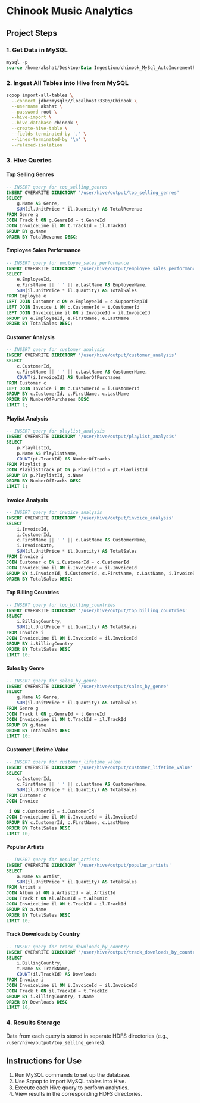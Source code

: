 # Chinook Music Analytics

## Project Steps

### 1. Get Data in MySQL

```sql
mysql -p
source /home/akshat/Desktop/Data Ingestion/chinook_MySql_AutoIncrementPKs.sql
```

### 2. Ingest All Tables into Hive from MySQL

```bash
sqoop import-all-tables \
  --connect jdbc:mysql://localhost:3306/Chinook \
  --username akshat \
  --password root \
  --hive-import \
  --hive-database chinook \
  --create-hive-table \
  --fields-terminated-by ',' \
  --lines-terminated-by '\n' \
  --relaxed-isolation
```

### 3. Hive Queries

#### Top Selling Genres

```sql
-- INSERT query for top_selling_genres
INSERT OVERWRITE DIRECTORY '/user/hive/output/top_selling_genres'
SELECT
    g.Name AS Genre,
    SUM(il.UnitPrice * il.Quantity) AS TotalRevenue
FROM Genre g
JOIN Track t ON g.GenreId = t.GenreId
JOIN InvoiceLine il ON t.TrackId = il.TrackId
GROUP BY g.Name
ORDER BY TotalRevenue DESC;
```

#### Employee Sales Performance

```sql
-- INSERT query for employee_sales_performance
INSERT OVERWRITE DIRECTORY '/user/hive/output/employee_sales_performance'
SELECT
    e.EmployeeId,
    e.FirstName || ' ' || e.LastName AS EmployeeName,
    SUM(il.UnitPrice * il.Quantity) AS TotalSales
FROM Employee e
LEFT JOIN Customer c ON e.EmployeeId = c.SupportRepId
LEFT JOIN Invoice i ON c.CustomerId = i.CustomerId
LEFT JOIN InvoiceLine il ON i.InvoiceId = il.InvoiceId
GROUP BY e.EmployeeId, e.FirstName, e.LastName
ORDER BY TotalSales DESC;
```

#### Customer Analysis

```sql
-- INSERT query for customer_analysis
INSERT OVERWRITE DIRECTORY '/user/hive/output/customer_analysis'
SELECT
    c.CustomerId,
    c.FirstName || ' ' || c.LastName AS CustomerName,
    COUNT(i.InvoiceId) AS NumberOfPurchases
FROM Customer c
LEFT JOIN Invoice i ON c.CustomerId = i.CustomerId
GROUP BY c.CustomerId, c.FirstName, c.LastName
ORDER BY NumberOfPurchases DESC
LIMIT 1;
```

#### Playlist Analysis

```sql
-- INSERT query for playlist_analysis
INSERT OVERWRITE DIRECTORY '/user/hive/output/playlist_analysis'
SELECT
    p.PlaylistId,
    p.Name AS PlaylistName,
    COUNT(pt.TrackId) AS NumberOfTracks
FROM Playlist p
JOIN PlaylistTrack pt ON p.PlaylistId = pt.PlaylistId
GROUP BY p.PlaylistId, p.Name
ORDER BY NumberOfTracks DESC
LIMIT 1;
```

#### Invoice Analysis

```sql
-- INSERT query for invoice_analysis
INSERT OVERWRITE DIRECTORY '/user/hive/output/invoice_analysis'
SELECT
    i.InvoiceId,
    i.CustomerId,
    c.FirstName || ' ' || c.LastName AS CustomerName,
    i.InvoiceDate,
    SUM(il.UnitPrice * il.Quantity) AS TotalSales
FROM Invoice i
JOIN Customer c ON i.CustomerId = c.CustomerId
JOIN InvoiceLine il ON i.InvoiceId = il.InvoiceId
GROUP BY i.InvoiceId, i.CustomerId, c.FirstName, c.LastName, i.InvoiceDate
ORDER BY TotalSales DESC;
```

#### Top Billing Countries

```sql
-- INSERT query for top_billing_countries
INSERT OVERWRITE DIRECTORY '/user/hive/output/top_billing_countries'
SELECT
    i.BillingCountry,
    SUM(il.UnitPrice * il.Quantity) AS TotalSales
FROM Invoice i
JOIN InvoiceLine il ON i.InvoiceId = il.InvoiceId
GROUP BY i.BillingCountry
ORDER BY TotalSales DESC
LIMIT 10;
```

#### Sales by Genre

```sql
-- INSERT query for sales_by_genre
INSERT OVERWRITE DIRECTORY '/user/hive/output/sales_by_genre'
SELECT
    g.Name AS Genre,
    SUM(il.UnitPrice * il.Quantity) AS TotalSales
FROM Genre g
JOIN Track t ON g.GenreId = t.GenreId
JOIN InvoiceLine il ON t.TrackId = il.TrackId
GROUP BY g.Name
ORDER BY TotalSales DESC
LIMIT 10;
```

#### Customer Lifetime Value

```sql
-- INSERT query for customer_lifetime_value
INSERT OVERWRITE DIRECTORY '/user/hive/output/customer_lifetime_value'
SELECT
    c.CustomerId,
    c.FirstName || ' ' || c.LastName AS CustomerName,
    SUM(il.UnitPrice * il.Quantity) AS TotalSales
FROM Customer c
JOIN Invoice

 i ON c.CustomerId = i.CustomerId
JOIN InvoiceLine il ON i.InvoiceId = il.InvoiceId
GROUP BY c.CustomerId, c.FirstName, c.LastName
ORDER BY TotalSales DESC
LIMIT 10;
```

#### Popular Artists

```sql
-- INSERT query for popular_artists
INSERT OVERWRITE DIRECTORY '/user/hive/output/popular_artists'
SELECT
    a.Name AS Artist,
    SUM(il.UnitPrice * il.Quantity) AS TotalSales
FROM Artist a
JOIN Album al ON a.ArtistId = al.ArtistId
JOIN Track t ON al.AlbumId = t.AlbumId
JOIN InvoiceLine il ON t.TrackId = il.TrackId
GROUP BY a.Name
ORDER BY TotalSales DESC
LIMIT 10;
```

#### Track Downloads by Country

```sql
-- INSERT query for track_downloads_by_country
INSERT OVERWRITE DIRECTORY '/user/hive/output/track_downloads_by_country'
SELECT
    i.BillingCountry,
    t.Name AS TrackName,
    COUNT(il.TrackId) AS Downloads
FROM Invoice i
JOIN InvoiceLine il ON i.InvoiceId = il.InvoiceId
JOIN Track t ON il.TrackId = t.TrackId
GROUP BY i.BillingCountry, t.Name
ORDER BY Downloads DESC
LIMIT 10;
```

### 4. Results Storage

Data from each query is stored in separate HDFS directories (e.g., `/user/hive/output/top_selling_genres`).

## Instructions for Use

1. Run MySQL commands to set up the database.
2. Use Sqoop to import MySQL tables into Hive.
3. Execute each Hive query to perform analytics.
4. View results in the corresponding HDFS directories.

